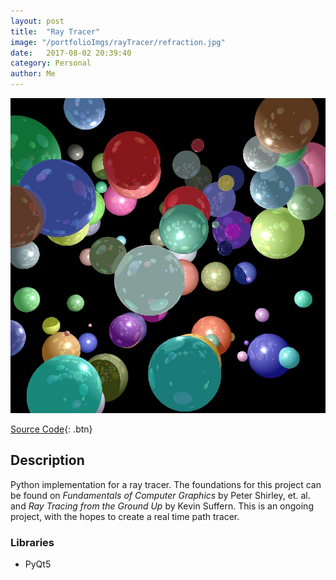 ```yaml
---
layout: post
title:  "Ray Tracer"
image: "/portfolioImgs/rayTracer/refraction.jpg"
date:   2017-08-02 20:39:40
category: Personal
author: Me
---
```


![project in action](/portfolioImgs/rayTracer/reflection2.jpg)

[Source Code](https://github.com/RodrigoFigueroaM/rayTracer){: .btn}


## Description
Python implementation for a ray tracer. The foundations for this project can be found on *Fundamentals of Computer Graphics* by Peter Shirley, et. al. and *Ray Tracing from the Ground Up* by Kevin Suffern. This is an ongoing project, with the hopes to create a real time path tracer.

### Libraries
- PyQt5
